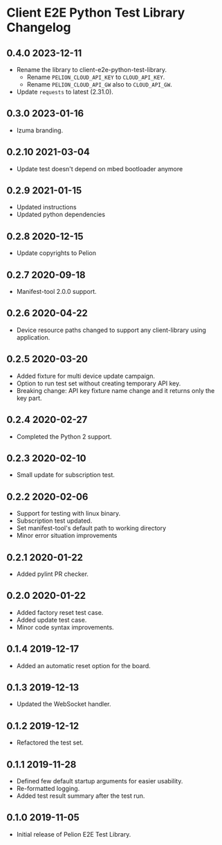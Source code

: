# Client E2E Python Test Library Changelog

## 0.4.0 2023-12-11
- Rename the library to client-e2e-python-test-library.
    - Rename `PELION_CLOUD_API_KEY` to `CLOUD_API_KEY`.
    - Rename `PELION_CLOUD_API_GW` also to `CLOUD_API_GW`.
- Update `requests` to latest (2.31.0).

## 0.3.0 2023-01-16
- Izuma branding.

## 0.2.10 2021-03-04
- Update test doesn't depend on mbed bootloader anymore

## 0.2.9  2021-01-15
- Updated instructions
- Updated python dependencies

## 0.2.8  2020-12-15
- Update copyrights to Pelion

## 0.2.7  2020-09-18
- Manifest-tool 2.0.0 support.

## 0.2.6  2020-04-22
- Device resource paths changed to support any client-library using application.

## 0.2.5  2020-03-20
- Added fixture for multi device update campaign.
- Option to run test set without creating temporary API key.
- Breaking change: API key fixture name change and it returns only the key part.

## 0.2.4  2020-02-27
- Completed the Python 2 support.

## 0.2.3  2020-02-10
- Small update for subscription test.

## 0.2.2  2020-02-06
- Support for testing with linux binary.
- Subscription test updated.
- Set manifest-tool's default path to working directory
- Minor error situation improvements

## 0.2.1  2020-01-22
- Added pylint PR checker.

## 0.2.0  2020-01-22
- Added factory reset test case.
- Added update test case.
- Minor code syntax improvements.

## 0.1.4  2019-12-17
- Added an automatic reset option for the board.

## 0.1.3  2019-12-13
- Updated the WebSocket handler.

## 0.1.2  2019-12-12
- Refactored the test set.

## 0.1.1  2019-11-28
- Defined few default startup arguments for easier usability.
- Re-formatted logging.
- Added test result summary after the test run.

## 0.1.0  2019-11-05
- Initial release of Pelion E2E Test Library.
